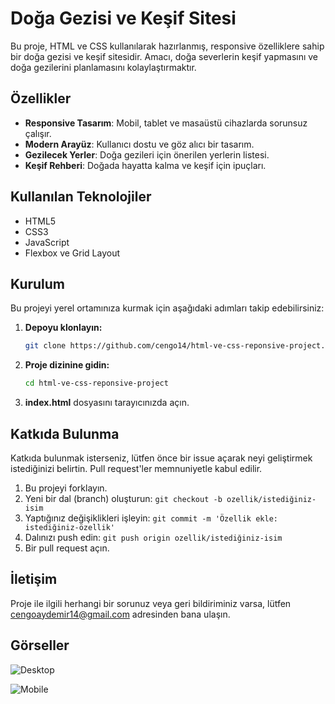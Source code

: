 
# Doğa Gezisi ve Keşif Sitesi

Bu proje, HTML ve CSS kullanılarak hazırlanmış, responsive özelliklere sahip bir doğa gezisi ve keşif sitesidir. Amacı, doğa severlerin keşif yapmasını ve doğa gezilerini planlamasını kolaylaştırmaktır.

## Özellikler

- **Responsive Tasarım**: Mobil, tablet ve masaüstü cihazlarda sorunsuz çalışır.
- **Modern Arayüz**: Kullanıcı dostu ve göz alıcı bir tasarım.
- **Gezilecek Yerler**: Doğa gezileri için önerilen yerlerin listesi.
- **Keşif Rehberi**: Doğada hayatta kalma ve keşif için ipuçları.

## Kullanılan Teknolojiler

- HTML5
- CSS3
- JavaScript
- Flexbox ve Grid Layout

## Kurulum

Bu projeyi yerel ortamınıza kurmak için aşağıdaki adımları takip edebilirsiniz:

1. **Depoyu klonlayın:**

   ```bash
   git clone https://github.com/cengo14/html-ve-css-reponsive-project.git
   ```

2. **Proje dizinine gidin:**

   ```bash
   cd html-ve-css-reponsive-project
   ```

3. **index.html** dosyasını tarayıcınızda açın.

## Katkıda Bulunma

Katkıda bulunmak isterseniz, lütfen önce bir issue açarak neyi geliştirmek istediğinizi belirtin. Pull request'ler memnuniyetle kabul edilir.

1. Bu projeyi forklayın.
2. Yeni bir dal (branch) oluşturun: `git checkout -b ozellik/istediğiniz-isim`
3. Yaptığınız değişiklikleri işleyin: `git commit -m 'Özellik ekle: istediğiniz-özellik'`
4. Dalınızı push edin: `git push origin ozellik/istediğiniz-isim`
5. Bir pull request açın.


## İletişim

Proje ile ilgili herhangi bir sorunuz veya geri bildiriminiz varsa, lütfen [cengoaydemir14@gmail.com](mailto:cengoaydemir14@gmail.com) adresinden bana ulaşın.

## Görseller

![Desktop](desktop.gif)

![Mobile](mobile.gif)

